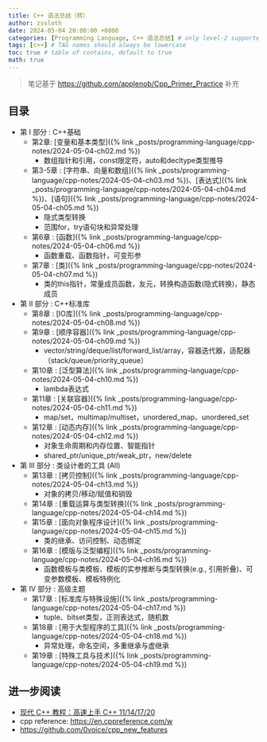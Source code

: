 ```yaml
---
title: C++ 语法总结（转）
author: zssloth
date: 2024-05-04 20:00:00 +0800
categories: [Programming Language, C++ 语法总结] # only level-2 supported
tags: [c++] # TAG names should always be lowercase
toc: true # table of contains, default to true
math: true
---
```


> 笔记基于 https://github.com/applenob/Cpp_Primer_Practice 补充 


## 目录

- 第 I 部分 : C++基础
  - 第2章: [变量和基本类型]({% link _posts/programming-language/cpp-notes/2024-05-04-ch02.md %})
    - 数组指针和引用，const限定符，auto和decltype类型推导
  - 第3-5章 : [字符串、向量和数组]({% link _posts/programming-language/cpp-notes/2024-05-04-ch03.md  %})、[表达式]({% link _posts/programming-language/cpp-notes/2024-05-04-ch04.md  %})、[语句]({% link _posts/programming-language/cpp-notes/2024-05-04-ch05.md  %})
    - 隐式类型转换
    - 范围for，try语句块和异常处理
  - 第6章 : [函数]({% link _posts/programming-language/cpp-notes/2024-05-04-ch06.md  %})
    - 函数重载、函数指针，可变形参
  - 第7章 : [类]({% link _posts/programming-language/cpp-notes/2024-05-04-ch07.md  %})
    - 类的this指针，常量成员函数，友元，转换构造函数(隐式转换)，静态成员
- 第 II 部分 : C++标准库
  - 第8章 : [IO库]({% link _posts/programming-language/cpp-notes/2024-05-04-ch08.md  %})
  - 第9章 : [顺序容器]({% link _posts/programming-language/cpp-notes/2024-05-04-ch09.md  %})
    - vector/string/deque/list/forward_list/array，容器迭代器，适配器（stack/queue/priority_queue）
  - 第10章 : [泛型算法]({% link _posts/programming-language/cpp-notes/2024-05-04-ch10.md  %})
    - lambda表达式
  - 第11章 : [关联容器]({% link _posts/programming-language/cpp-notes/2024-05-04-ch11.md  %})
    - map/set，multimap/multiset，unordered_map、unordered_set
  - 第12章 : [动态内存]({% link _posts/programming-language/cpp-notes/2024-05-04-ch12.md  %})
    - 对象生命周期和内存位置、智能指针
    - shared_ptr/unique_ptr/weak_ptr，new/delete
- 第 III 部分 : 类设计者的工具 (All)
  - 第13章 : [拷贝控制]({% link _posts/programming-language/cpp-notes/2024-05-04-ch13.md  %})
    - 对象的拷贝/移动/赋值和销毁
  - 第14章 : [重载运算与类型转换]({% link _posts/programming-language/cpp-notes/2024-05-04-ch14.md  %})
  - 第15章 : [面向对象程序设计]({% link _posts/programming-language/cpp-notes/2024-05-04-ch15.md  %})
    - 类的继承、访问控制、动态绑定
  - 第16章 : [模版与泛型编程]({% link _posts/programming-language/cpp-notes/2024-05-04-ch16.md  %})
    - 函数模板与类模板、模板的实参推断与类型转换(e.g., 引用折叠)、可变参数模板、模板特例化
- 第 IV 部分 : 高级主题
  - 第17章 : [标准库与特殊设施]({% link _posts/programming-language/cpp-notes/2024-05-04-ch17.md  %})
    - tuple、bitset类型，正则表达式，随机数
  - 第18章 : [用于大型程序的工具]({% link _posts/programming-language/cpp-notes/2024-05-04-ch18.md  %})
    - 异常处理，命名空间，多重继承与虚继承
  - 第19章 : [特殊工具与技术]({% link _posts/programming-language/cpp-notes/2024-05-04-ch19.md  %})

## 进一步阅读
-  [现代 C++ 教程：高速上手 C++ 11/14/17/20](https://changkun.de/modern-cpp/)
-  cpp reference: https://en.cppreference.com/w
-  https://github.com/0voice/cpp_new_features
